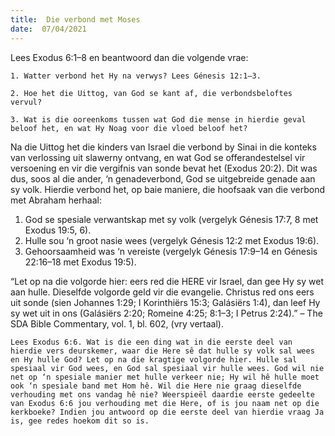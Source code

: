 ```yaml
---
title:  Die verbond met Moses
date:  07/04/2021
---
```


Lees Exodus 6:1–8 en beantwoord dan die volgende vrae:

`1. Watter verbond het Hy na verwys? Lees Génesis 12:1–3.`

`2. Hoe het die Uittog, van God se kant af, die verbondsbeloftes vervul?`

`3. Wat is die ooreenkoms tussen wat God die mense in hierdie geval beloof het, en wat Hy Noag voor die vloed beloof het?`

Na die Uittog het die kinders van Israel die verbond by Sinai in die konteks van verlossing uit slawerny ontvang, en wat God se offerandestelsel vir versoening en vir die vergifnis van sonde bevat het (Exodus 20:2). Dit was dus, soos al die ander, ‘n genadeverbond, God se uitgebreide genade aan sy volk. Hierdie verbond het, op baie maniere, die hoofsaak van die verbond met Abraham herhaal: 
1. God se spesiale verwantskap met sy volk (vergelyk Génesis 17:7, 8 met Exodus 19:5, 6).
2. Hulle sou ‘n groot nasie wees (vergelyk Génesis 12:2 met Exodus 19:6).
3. Gehoorsaamheid was ‘n vereiste (vergelyk Génesis 17:9–14 en Génesis 22:16–18 met Exodus 19:5).

“Let op na die volgorde hier: eers red die HERE vir Israel, dan gee Hy sy wet aan hulle. Dieselfde volgorde geld vir die evangelie. Christus red ons eers uit sonde (sien Johannes 1:29; I Korinthiërs 15:3; Galásiërs 1:4), dan leef Hy sy wet uit in ons (Galásiërs 2:20; Romeine 4:25; 8:1–3; I Petrus 2:24).” – The SDA Bible Commentary, vol. 1, bl. 602, (vry vertaal).

`Lees Exodus 6:6. Wat is die een ding wat in die eerste deel van hierdie vers deurskemer, waar die Here sê dat hulle sy volk sal wees en Hy hulle God? Let op na die kragtige volgorde hier. Hulle sal spesiaal vir God wees, en God sal spesiaal vir hulle wees. God wil nie net op ‘n spesiale manier met hulle verkeer nie; Hy wil hê hulle moet ook ‘n spesiale band met Hom hê. Wil die Here nie graag dieselfde verhouding met ons vandag hê nie? Weerspieël daardie eerste gedeelte van Exodus 6:6 jou verhouding met die Here, of is jou naam net op die kerkboeke? Indien jou antwoord op die eerste deel van hierdie vraag Ja is, gee redes hoekom dit so is.`
